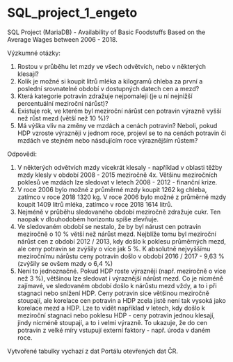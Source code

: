 # SQL_project_1_engeto
SQL Project (MariaDB) - Availability of Basic Foodstuffs Based on the Average Wages between 2006 - 2018.

Výzkumné otázky:

1) Rostou v průběhu let mzdy ve všech odvětvích, nebo v některých klesají?
2) Kolik je možné si koupit litrů mléka a kilogramů chleba za první a poslední srovnatelné období v dostupných datech cen a mezd?
3) Která kategorie potravin zdražuje nejpomaleji (je u ní nejnižší percentuální meziroční nárůst)?
4) Existuje rok, ve kterém byl meziroční nárůst cen potravin výrazně vyšší než růst mezd (větší než 10 %)?
5) Má výška vliv na změny ve mzdách a cenách potravin? Neboli, pokud HDP vzroste výrazněji v jednom roce, projeví se to na cenách potravin či mzdách ve stejném nebo násdujícím roce výraznějším růstem?

Odpovědi:

1) V některých odvětvích mzdy vícekrát klesaly - například v oblasti těžby mzdy klesly v období 2008 - 2015 meziročně 4x. Většinu meziročních poklesů ve mzdách lze sledovat v letech 2008 - 2012 - finanční krize.
2) V roce 2006 bylo možné z průměrné mzdy koupit 1262 kg chleba, zatímco v roce 2018 1320 kg. V roce 2006 bylo možné z průměrné mzdy koupit 1409 litrů mléka, zatímco v roce 2018 1614 litrů.
3) Nejméně v průběhu sledovaného období meziročně zdražuje cukr. Ten naopak v dlouhodobém horizontu spíše zlevňuje.
4) Ve sledovaném období se nestalo, že by byl nárust cen potravin meziročně o 10 % větší než nárůst mezd. Nejblíže tomu byl meziroční nárůst cen z období 2012 / 2013, kdy došlo k poklesu průměrných mezd, ale ceny potravin se zvýšily o více jak 5 %. K absolutně nejvyššímu meziročnímu nárůstu ceny potravin došlo v období 2016 / 2017 - 9,63 % (zvýšily se ovšem mzdy o 6,4 %)
5) Není to jednoznačné. Pokud HDP roste výrazněji (např. meziročně o více než 3 %), většinou lze sledovat i výraznější nárůst mezd. Co je nicméně zajímavé, ve sledovaném období došlo k nárůstu mezd vždy, a to i při stagnaci nebo snížení HDP. Ceny potravin sice většinou meziročně stoupají, ale korelace cen potravin a HDP zcela jistě není tak vysoká jako korelace mezd a HDP. Lze to vidět například v letech, kdy došlo k meziroční stagnaci nebo poklesu HDP - ceny potravin jednou klesají, jindy nicméně stoupají, a to i velmi výrazně. To ukazuje, že do cen potravin z velké míry vstupují externí faktory - např. úroda v daném roce.

Vytvořené tabulky vychazí z dat Portálu otevřených dat ČR.
